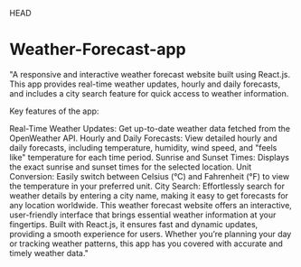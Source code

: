  HEAD

# Weather-Forecast-app
"A responsive and interactive weather forecast website built using React.js. This app provides real-time weather updates, hourly and daily forecasts, and includes a city search feature for quick access to weather information.

Key features of the app:

Real-Time Weather Updates: Get up-to-date weather data fetched from the OpenWeather API.
Hourly and Daily Forecasts: View detailed hourly and daily forecasts, including temperature, humidity, wind speed, and "feels like" temperature for each time period.
Sunrise and Sunset Times: Displays the exact sunrise and sunset times for the selected location\.
Unit Conversion: Easily switch between Celsius (°C) and Fahrenheit (°F) to view the temperature in your preferred unit.
City Search: Effortlessly search for weather details by entering a city name, making it easy to get forecasts for any location worldwide.
This weather forecast website offers an interactive, user-friendly interface that brings essential weather information at your fingertips. Built with React.js, it ensures fast and dynamic updates, providing a smooth experience for users. Whether you’re planning your day or tracking weather patterns, this app has you covered with accurate and timely weather data."


